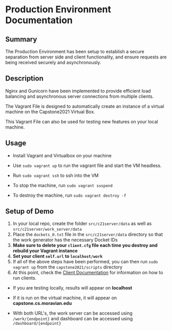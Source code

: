 

# Production Environment Documentation


## Summary
The Production Environment has been setup to establish a secure separation from server side and client functionality, and ensure requests are being received securely and asynchronously.

## Description
Nginx and Gunicorn have been implemented to provide efficient load balancing and asynchronous server connections from multiple clients.


The Vagrant File is designed to automatically create an instance of a virtual machine on the Capstone2021 Virtual Box.

This Vagrant File can also be used for testing new features on your local machine.

## Usage

* Install Vagrant and Virtualbox on your machine

* Use `sudo vagrant up` to run the vagrant file and start the VM headless.

* Run `sudo vagrant ssh` to ssh into the VM

* To stop the machine, run `sudo vagrant suspend`

* To destroy the machine, run `sudo vagrant destroy -f`

## Setup of Demo

1. In your local repo, create the folder `src/c21server/data` as well as `src/c21server/work_server/data`
1. Place the `dockets_0.txt` file in the `src/c21server/data` directory so that the work generator has the necessary Docket IDs
1. **Make sure to delete your `client.cfg` file each time you destroy and rebuild your Vagrant instance**
1. **Set your client `self.url` to `localhost/work`**
1. If all of the above steps have been performed, you can then run `sudo vagrant up` from the `capstone2021/scripts` directory
2. At this point, check the [Client Documentation](https://github.com/cs334s21/capstone2021/blob/main/docs/client.md) for information on how to run clients. 

* If you are testing locally, results will appear on **localhost**

* If it is run on the virtual machine, it will appear on **capstone.cs.moravian.edu**

* With both URL's, the work server can be accessed using `/work/{endpoint}` and dashboard can be accessed using `/dashboard/{endpoint}`
